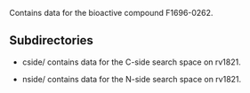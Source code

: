 Contains data for the bioactive compound F1696-0262.

## Subdirectories

- cside/ contains data for the C-side search space on rv1821.

- nside/ contains data for the N-side search space on rv1821.

